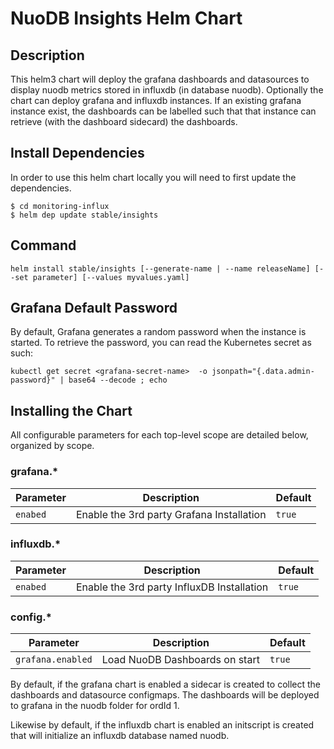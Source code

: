 # NuoDB Insights Helm Chart

## Description

This helm3 chart will deploy the grafana dashboards and datasources to display nuodb metrics stored in influxdb (in database nuodb).
Optionally the chart can deploy grafana and influxdb instances.
If an existing grafana instance exist, the dashboards can be labelled such that that instance can retrieve (with the dashboard sidecard) the dashboards.   

## Install Dependencies

In order to use this helm chart locally you will need to first update
the dependencies.

```
$ cd monitoring-influx
$ helm dep update stable/insights
```

## Command

```
helm install stable/insights [--generate-name | --name releaseName] [--set parameter] [--values myvalues.yaml]
```

## Grafana Default Password
By default, Grafana generates a random password when the instance is started.
To retrieve the password, you can read the Kubernetes secret as such:
```
kubectl get secret <grafana-secret-name>  -o jsonpath="{.data.admin-password}" | base64 --decode ; echo
```


## Installing the Chart
All configurable parameters for each top-level scope are detailed below, organized by scope.

### grafana.*

| Parameter | Description | Default |
| ----- | ----------- | ------ |
| `enabed` | Enable the 3rd party Grafana Installation | `true` |

### influxdb.*

| Parameter | Description | Default |
| ----- | ----------- | ------ |
| `enabed` | Enable the 3rd party InfluxDB Installation | `true` |

### config.*

| Parameter | Description | Default |
| ----- | ----------- | ------ |
| `grafana.enabled` | Load NuoDB Dashboards on start | `true` |

By default, if the grafana chart is enabled a sidecar is created to collect the dashboards and datasource configmaps.
The dashboards will be deployed to grafana in the nuodb folder for ordId 1.

Likewise by default, if the influxdb chart is enabled an initscript is created that will initialize an influxdb database named nuodb.






